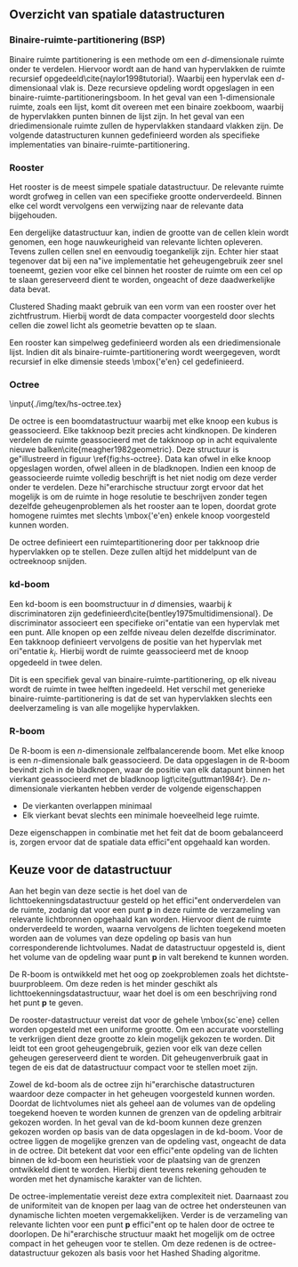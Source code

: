 ## Overzicht van spatiale datastructuren

### Binaire-ruimte-partitionering (BSP)

Binaire ruimte partitionering is een methode om een $d$-dimensionale ruimte onder
te verdelen. Hiervoor wordt aan de hand van hypervlakken de ruimte recursief
opgedeeld\cite{naylor1998tutorial}. Waarbij een hypervlak een $d$-dimensionaal 
vlak is. Deze recursieve opdeling wordt opgeslagen in een 
binaire-ruimte-partitioneringsboom. In het geval van een 1-dimensionale ruimte, 
zoals een lijst, komt dit overeen met een binaire zoekboom, waarbij de 
hypervlakken punten binnen de lijst zijn. In het geval van een driedimensionale 
ruimte zullen de hypervlakken standaard vlakken zijn. De volgende datastructuren 
kunnen gedefinieerd worden als specifieke  implementaties van binaire-ruimte-partitionering.

### Rooster

Het rooster is de meest simpele spatiale datastructuur. De relevante ruimte 
wordt grofweg in cellen van een specifieke grootte onderverdeeld. Binnen elke cel wordt 
vervolgens een verwijzing naar de relevante data bijgehouden.

Een dergelijke datastructuur kan, indien de grootte van de cellen klein wordt
genomen, een hoge nauwkeurigheid van relevante lichten opleveren. Tevens zullen
cellen snel en eenvoudig toegankelijk zijn. Echter hier staat tegenover dat bij 
een na\"ive implementatie het geheugengebruik zeer snel toeneemt, gezien voor 
elke cel binnen het rooster de ruimte om een cel op te slaan gereserveerd dient
te worden, ongeacht of deze daadwerkelijke data bevat.

Clustered Shading maakt gebruik van een vorm van een rooster over het zichtfrustrum.
Hierbij wordt de data compacter voorgesteld door slechts cellen die zowel licht
als geometrie bevatten op te slaan.

Een rooster kan simpelweg gedefinieerd worden als een driedimensionale lijst. 
Indien dit als binaire-ruimte-partitionering wordt weergegeven, wordt recursief 
in elke dimensie steeds \mbox{\'e\'en} cel gedefinieerd.

### Octree

\input{./img/tex/hs-octree.tex}

De octree is een boomdatastructuur waarbij met elke knoop een kubus is geassocieerd. 
Elke takknoop bezit precies acht kindknopen. De kinderen verdelen de ruimte geassocieerd 
met de takknoop op in acht equivalente nieuwe
balken\cite{meagher1982geometric}. Deze structuur is ge\"illustreerd in figuur
\ref{fig:hs-octree}. Data kan ofwel in elke knoop opgeslagen worden, ofwel alleen 
in de bladknopen. Indien een knoop de geassocieerde ruimte volledig beschrijft is het niet nodig 
om deze verder onder te verdelen. Deze hi\"erarchische structuur zorgt ervoor dat 
het mogelijk is  om de ruimte in hoge resolutie te beschrijven zonder tegen dezelfde
geheugenproblemen als het rooster aan te lopen, doordat grote homogene ruimtes 
met slechts \mbox{\'e\'en} enkele knoop voorgesteld kunnen worden.

De octree definieert een ruimtepartitionering door per takknoop drie hypervlakken
op te stellen. Deze zullen altijd het middelpunt van de octreeknoop snijden.

### kd-boom

Een kd-boom is een boomstructuur in $d$ dimensies, waarbij $k$ discriminatoren
zijn gedefinieerd\cite{bentley1975multidimensional}. De discriminator associeert
een specifieke ori\"entatie van een hypervlak met een punt. Alle knopen op een 
zelfde niveau delen dezelfde discriminator. 
Een takknoop definieert vervolgens de positie van het hypervlak met ori\"entatie 
$k_i$. Hierbij wordt de ruimte geassocieerd met de knoop opgedeeld in twee
delen.

Dit is een specifiek geval van binaire-ruimte-partitionering, op elk niveau 
wordt de ruimte in twee helften ingedeeld. Het verschil met generieke 
binaire-ruimte-partitionering is dat de set van hypervlakken slechts een deelverzameling is 
van alle mogelijke hypervlakken.

### R-boom

De R-boom is een $n$-dimensionale zelfbalancerende boom. Met elke knoop is een
$n$-dimensionale balk geassocieerd. De data opgeslagen in de R-boom bevindt
zich in de bladknopen, waar de positie van elk datapunt binnen het vierkant 
geassocieerd met de bladknoop ligt\cite{guttman1984r}. De $n$-dimensionale 
vierkanten hebben verder de volgende eigenschappen

* De vierkanten overlappen minimaal
* Elk vierkant bevat slechts een minimale hoeveelheid lege ruimte.

Deze eigenschappen in combinatie met het feit dat de boom gebalanceerd is, 
zorgen ervoor dat de spatiale data effici\"ent opgehaald kan worden. 

## Keuze voor de datastructuur

Aan het begin van deze sectie is het doel van de lichttoekenningsdatastructuur
gesteld op het effici\"ent onderverdelen van de ruimte, zodanig dat voor een 
punt $\mathbf{p}$ in deze ruimte de verzameling van relevante lichtbronnen opgehaald kan 
worden. Hiervoor dient de ruimte onderverdeeld te worden, waarna vervolgens
de lichten toegekend moeten worden aan de volumes van deze opdeling op basis 
van hun corresponderende lichtvolumes. Nadat de datastructuur opgesteld is, dient 
het volume van de opdeling waar punt $\mathbf{p}$ in valt berekend te kunnen 
worden.

De R-boom is ontwikkeld met het oog op zoekproblemen zoals het dichtste-buurprobleem.
Om deze reden is het minder geschikt als lichttoekenningsdatastructuur, waar het
doel is om een beschrijving rond het punt $\mathbf{p}$ te geven. 

De rooster-datastructuur vereist dat voor de gehele \mbox{sc\`ene} cellen worden
opgesteld met een uniforme grootte. Om een accurate voorstelling te verkrijgen dient
deze grootte zo klein mogelijk gekozen te worden. Dit leidt tot een groot 
geheugengebruik, gezien voor elk van deze cellen geheugen gereserveerd dient te worden.
Dit geheugenverbruik gaat in tegen de eis dat de datastructuur compact voor te stellen
moet zijn.

Zowel de kd-boom als de octree zijn hi\"erarchische datastructuren waardoor deze compacter
in het geheugen voorgesteld kunnen worden. Doordat de lichtvolumes niet als geheel aan
de volumes van de opdeling toegekend hoeven te worden kunnen de grenzen van de opdeling
arbitrair gekozen worden. In het geval van de kd-boom kunnen deze grenzen gekozen worden
op basis van de data opgeslagen in de kd-boom. Voor de octree liggen de mogelijke grenzen van 
de opdeling vast, ongeacht de data in de octree. Dit betekent dat voor een effici\"ente 
opdeling van de lichten binnen de kd-boom een heuristiek voor de plaatsing van de 
grenzen ontwikkeld dient te worden. Hierbij dient tevens rekening gehouden te worden
met het dynamische karakter van de lichten. 

De octree-implementatie vereist deze extra complexiteit niet. Daarnaast zou de uniformiteit
van de knopen per laag van de octree het ondersteunen van dynamische lichten moeten
vergemakkelijken. Verder is de verzameling van relevante lichten voor een punt $\mathbf{p}$ 
effici\"ent op te halen door de octree te doorlopen. De hi\"erarchische structuur 
maakt het mogelijk om de octree compact in het geheugen voor te stellen.
Om deze redenen is de octree-datastructuur gekozen als basis voor het Hashed Shading 
algoritme.

